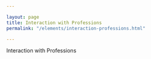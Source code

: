 ```yaml
---

layout: page
title: Interaction with Professions
permalink: "/elements/interaction-professions.html"

---
```


Interaction with Professions